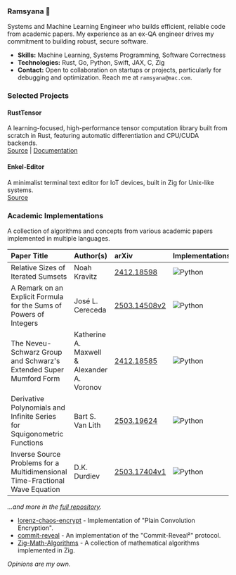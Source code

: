 ### Ramsyana 👋

Systems and Machine Learning Engineer who builds efficient, reliable code from academic papers. My experience as an ex-QA engineer drives my commitment to building robust, secure software.

- **Skills:** Machine Learning, Systems Programming, Software Correctness
- **Technologies:** Rust, Go, Python, Swift, JAX, C, Zig
- **Contact:** Open to collaboration on startups or projects, particularly for debugging and optimization. Reach me at `ramsyana@mac.com`.


### Selected Projects

#### RustTensor
A learning-focused, high-performance tensor computation library built from scratch in Rust, featuring automatic differentiation and CPU/CUDA backends.  
[Source](https://github.com/ramsyana/RustTensor) | [Documentation](https://deepwiki.com/ramsyana/RustTensor)

#### Enkel-Editor
A minimalist terminal text editor for IoT devices, built in Zig for Unix-like systems.  
[Source](https://github.com/ramsyana/Enkel-Editor)

### Academic Implementations
A collection of algorithms and concepts from various academic papers implemented in multiple languages.

| Paper Title | Author(s) | arXiv | Implementations | Status |
|:------------|:----------|:-------|:----------------|:--------|
| Relative Sizes of Iterated Sumsets | Noah Kravitz | [2412.18598](https://arxiv.org/pdf/2412.18598) | ![Python](https://img.shields.io/badge/Python-3776AB?style=flat&logo=python&logoColor=white) | ✅ Complete |
| A Remark on an Explicit Formula for the Sums of Powers of Integers | José L. Cereceda | [2503.14508v2](https://arxiv.org/pdf/2503.14508v2) | ![Python](https://img.shields.io/badge/Python-3776AB?style=flat&logo=python&logoColor=white) | ✅ Complete |
| The Neveu-Schwarz Group and Schwarz's Extended Super Mumford Form | Katherine A. Maxwell & Alexander A. Voronov | [2412.18585](https://arxiv.org/pdf/2412.18585) | ![Python](https://img.shields.io/badge/Python-3776AB?style=flat&logo=python&logoColor=white) | ⏸️ On Hold |
| Derivative Polynomials and Infinite Series for Squigonometric Functions | Bart S. Van Lith | [2503.19624](https://arxiv.org/abs/2503.19624) | ![Python](https://img.shields.io/badge/Python-3776AB?style=flat&logo=python&logoColor=white) | ✅ Complete |
| Inverse Source Problems for a Multidimensional Time-Fractional Wave Equation | D.K. Durdiev | [2503.17404v1](https://arxiv.org/abs/2503.17404v1) | ![Python](https://img.shields.io/badge/Python-3776AB?style=flat&logo=python&logoColor=white) | ✅ Complete |

*...and more in the [full repository](https://github.com/ramsyana/Math-Papers-with-Code).*


- [lorenz-chaos-encrypt](https://github.com/ramsyana/lorenz-chaos-encrypt) - Implementation of "Plain Convolution Encryption".
- [commit-reveal](https://github.com/ramsyana/commit-reveal) - An implementation of the "Commit-Reveal²" protocol.
- [Zig-Math-Algorithms](https://github.com/ramsyana/Zig-Math-Algorithms) - A collection of mathematical algorithms implemented in Zig.


*Opinions are my own.*
